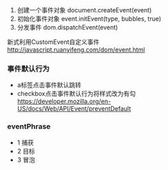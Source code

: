 1. 创建一个事件对象 document.createEvent(event)
2. 初始化事件对象 event.initEvent(type, bubbles, true)
3. 分发事件 dom.dispatchEvent(event)

新式利用CustomEvent自定义事件
http://javascript.ruanyifeng.com/dom/event.html

### 事件默认行为
- a标签点击事件默认跳转
- checkbox点击事件默认行为将样式改为有勾
https://developer.mozilla.org/en-US/docs/Web/API/Event/preventDefault

### eventPhrase 
- 1 捕获
- 2 目标
- 3 冒泡
